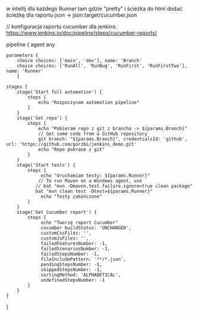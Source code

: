 w intellij dla każdego Runner tam gdzie "pretty" i ścieżka do html dodać ścieżkę dla raportu json -> 
json:target/cucumber.json

// konfiguracja raportu cucumber dla jenkins:
https://www.jenkins.io/doc/pipeline/steps/cucumber-reports/

pipeline {
    agent any
    
    parameters {
        choice choices: ['main', 'dev'], name: 'Branch'
        choice choices: ['RunAll', 'RunBug', 'RunFirst', 'RunFirstTwo'], name: 'Runner'
        }

    stages {
        stage('Start full automation') {
            steps {
                echo "Rozpoczynam automation pipeline"
            }
        }
        stage('Get repo') {
            steps {
                echo "Pobieram repo z git z brancha -> ${params.Branch}"
                // Get some code from a GitHub repository
                git branch: "${params.Branch}", credentialsId: 'github', url: 'https://github.com/gorzbi/jenkins_demo.git'
                echo "Repo pobrane z git"
            }
        }
        stage('Start tests') {
            steps {
                 echo "Uruchamiam testy: ${params.Runner}"
                // To run Maven on a Windows agent, use
               // bat "mvn -Dmaven.test.failure.ignore=true clean package"
               bat "mvn clean test -Dtest=${params.Runner}"
                 echo "Testy zakończone"
            }
        }
        stage('Get Cucumber report') {
            steps {
                 echo "Tworzę raport Cucumber"
                 cucumber buildStatus: 'UNCHANGED', 
                 customCssFiles: '', 
                 customJsFiles: '', 
                 failedFeaturesNumber: -1, 
                 failedScenariosNumber: -1, 
                 failedStepsNumber: -1, 
                 fileIncludePattern: '**/*.json', 
                 pendingStepsNumber: -1, 
                 skippedStepsNumber: -1, 
                 sortingMethod: 'ALPHABETICAL', 
                 undefinedStepsNumber: -1
            }
        }
    }
}
